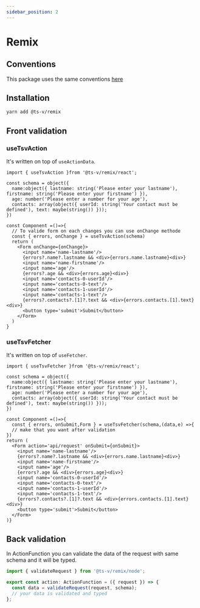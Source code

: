 ```yaml
---
sidebar_position: 2
---
```


# Remix

## Conventions

This package uses the same conventions [here](/docs/frameworks/react#conventions)

## Installation

```sh
yarn add @ts-v/remix
```

## Front validation

### useTsvAction

It's written on top of `useActionData`.

```tsx
import { useTsvAction }from '@ts-v/remix/react';

const schema = object({
  name:object({ lastname: string('Please enter your lastname'), firstname: string('Please enter your firstname') }),
  age: number('Please enter a number for your age'),
  contacts: array(object({ userId: string('Your contact must be defined'), text: maybe(string()) }));
})

const Component =()=>{
  // To valide form on each changes you can use onChange methode
  const { errors, onChange } = useTsvAction(schema)
  return (
    <Form onChange={onChange}>
      <input name='name-lastname'/>
      {errors?.name?.lastname && <div>{errors.name.lastname}<div>}
      <input name='name-firstname'/>
      <input name='age'/>
      {errors?.age && <div>{errors.age}<div>}
      <input name='contacts-0-userId'/>
      <input name='contacts-0-text'/>
      <input name='contacts-1-userId'/>
      <input name='contacts-1-text'/>
      {errors?.contacts?.[1]?.text && <div>{errors.contacts.[1].text}<div>}
      <button type='submit'>Submit</button>
    </Form>
  )
}
```

### useTsvFetcher

It's written on top of `useFetcher`.

```tsx
import { useTsvFetcher }from '@ts-v/remix/react';

const schema = object({
  name:object({ lastname: string('Please enter your lastname'), firstname: string('Please enter your firstname') }),
  age: number('Please enter a number for your age'),
  contacts: array(object({ userId: string('Your contact must be defined'), text: maybe(string()) }));
})

const Component =()=>{
  const { errors, onSubmit,Form } = useTsvFetcher(schema,(data,e) =>{
  // make that you want after validation
})
return (
  <Form action='api/request' onSubmit={onSubmit}>
    <input name='name-lastname'/>
    {errors?.name?.lastname && <div>{errors.name.lastname}<div>}
    <input name='name-firstname'/>
    <input name='age'/>
    {errors?.age && <div>{errors.age}<div>}
    <input name='contacts-0-userId'/>
    <input name='contacts-0-text'/>
    <input name='contacts-1-userId'/>
    <input name='contacts-1-text'/>
    {errors?.contacts?.[1]?.text && <div>{errors.contacts.[1].text}<div>}
    <button type='submit'>Submit</button>
  </Form>
)}
```

## Back validation

In ActionFunction you can validate the data of the request with same schema and it will be typed.

```ts
import { validateRequest } from '@ts-v/remix/node';

export const action: ActionFunction = ({ request }) => {
  const data = validateRequest(request, schema);
  // your data is validated and typed
};
```
